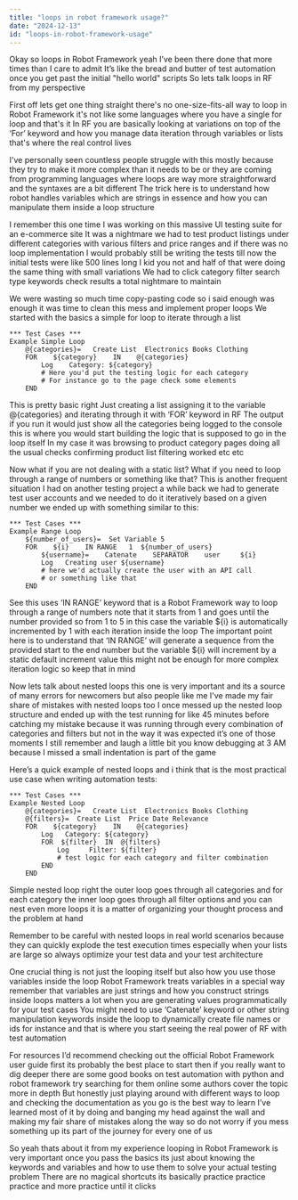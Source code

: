 ```yaml
---
title: "loops in robot framework usage?"
date: "2024-12-13"
id: "loops-in-robot-framework-usage"
---
```


Okay so loops in Robot Framework yeah I’ve been there done that more times than I care to admit It’s like the bread and butter of test automation once you get past the initial "hello world" scripts So lets talk loops in RF from my perspective

First off lets get one thing straight there's no one-size-fits-all way to loop in Robot Framework it's not like some languages where you have a single for loop and that's it In RF you are basically looking at variations on top of the ‘For’ keyword and how you manage data iteration through variables or lists that's where the real control lives

I've personally seen countless people struggle with this mostly because they try to make it more complex than it needs to be or they are coming from programming languages where loops are way more straightforward and the syntaxes are a bit different The trick here is to understand how robot handles variables which are strings in essence and how you can manipulate them inside a loop structure

I remember this one time I was working on this massive UI testing suite for an e-commerce site It was a nightmare we had to test product listings under different categories with various filters and price ranges and if there was no loop implementation I would probably still be writing the tests till now the initial tests were like 500 lines long I kid you not and half of that were doing the same thing with small variations We had to click category filter search type keywords check results a total nightmare to maintain

We were wasting so much time copy-pasting code so i said enough was enough it was time to clean this mess and implement proper loops We started with the basics a simple for loop to iterate through a list

```robotframework
*** Test Cases ***
Example Simple Loop
    @{categories}=   Create List  Electronics Books Clothing
    FOR    ${category}    IN    @{categories}
        Log    Category: ${category}
        # Here you'd put the testing logic for each category
        # For instance go to the page check some elements
    END
```
This is pretty basic right Just creating a list assigning it to the variable @{categories} and iterating through it with ‘FOR’ keyword in RF The output if you run it would just show all the categories being logged to the console this is where you would start building the logic that is supposed to go in the loop itself In my case it was browsing to product category pages doing all the usual checks confirming product list filtering worked etc etc

Now what if you are not dealing with a static list? What if you need to loop through a range of numbers or something like that? This is another frequent situation I had on another testing project a while back we had to generate test user accounts and we needed to do it iteratively based on a given number we ended up with something similar to this:

```robotframework
*** Test Cases ***
Example Range Loop
    ${number_of_users}=  Set Variable 5
    FOR    ${i}    IN RANGE   1  ${number_of_users}
        ${username}=    Catenate    SEPARATOR    user     ${i}
        Log   Creating user ${username}
        # here we'd actually create the user with an API call
        # or something like that
    END
```
See this uses ‘IN RANGE’ keyword that is a Robot Framework way to loop through a range of numbers note that it starts from 1 and goes until the number provided so from 1 to 5 in this case the variable ${i} is automatically incremented by 1 with each iteration inside the loop The important point here is to understand that ‘IN RANGE’ will generate a sequence from the provided start to the end number but the variable ${i} will increment by a static default increment value this might not be enough for more complex iteration logic so keep that in mind

Now lets talk about nested loops this one is very important and its a source of many errors for newcomers but also people like me I've made my fair share of mistakes with nested loops too I once messed up the nested loop structure and ended up with the test running for like 45 minutes before catching my mistake because it was running through every combination of categories and filters but not in the way it was expected it’s one of those moments I still remember and laugh a little bit you know debugging at 3 AM because I missed a small indentation is part of the game

Here’s a quick example of nested loops and i think that is the most practical use case when writing automation tests:

```robotframework
*** Test Cases ***
Example Nested Loop
    @{categories}=   Create List  Electronics Books Clothing
    @{filters}=  Create List  Price Date Relevance
    FOR    ${category}    IN    @{categories}
        Log   Category: ${category}
        FOR  ${filter}  IN  @{filters}
            Log     Filter: ${filter}
            # test logic for each category and filter combination
        END
    END
```

Simple nested loop right the outer loop goes through all categories and for each category the inner loop goes through all filter options and you can nest even more loops it is a matter of organizing your thought process and the problem at hand

Remember to be careful with nested loops in real world scenarios because they can quickly explode the test execution times especially when your lists are large so always optimize your test data and your test architecture

One crucial thing is not just the looping itself but also how you use those variables inside the loop Robot Framework treats variables in a special way remember that variables are just strings and how you construct strings inside loops matters a lot when you are generating values programmatically for your test cases You might need to use ‘Catenate’ keyword or other string manipulation keywords inside the loop to dynamically create file names or ids for instance and that is where you start seeing the real power of RF with test automation

For resources I’d recommend checking out the official Robot Framework user guide first its probably the best place to start then if you really want to dig deeper there are some good books on test automation with python and robot framework try searching for them online some authors cover the topic more in depth But honestly just playing around with different ways to loop and checking the documentation as you go is the best way to learn I’ve learned most of it by doing and banging my head against the wall and making my fair share of mistakes along the way so do not worry if you mess something up its part of the journey for every one of us

So yeah thats about it from my experience looping in Robot Framework is very important once you pass the basics its just about knowing the keywords and variables and how to use them to solve your actual testing problem There are no magical shortcuts its basically practice practice practice and more practice until it clicks
